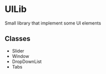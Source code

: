 # UILib

Small library that implement some UI elements 

## Classes

+ Slider
+ Window
+ DropDownList
+ Tabs
